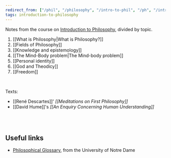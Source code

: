 ```yaml
---
redirect_from: ["/phil", "/philosophy", "/intro-to-phil", "/ph", "/intro-ph", "/intro-phil"]
tags: introduction-to-philosophy
---
```

Notes from the course on [Introduction to Philosophy](https://www.unive.it/data/insegnamento/332312 "Introduction to Philosophy course syllabus"), divided by topic.

1. [[What is Philosophy|What is Philosophy?]]
2. [[Fields of Philosophy]]
3. [[Knowledge and epistemology]]
4. [[The Mind-Body problem|The Mind-body problem]]
5. [[Personal identity]]
1. [[God and Theodicy]]
1. [[Freedom]]

<br>

Texts:
- [[René Descartes]]' *[[Meditations on First Philosophy]]*
- [[David Hume]]'s *[[An Enquiry Concerning Human Understanding]]*

<br>
<br>

## Useful links

- [Philosophical Glossary](https://maritain.nd.edu/jmc/etext/tmots135.htm "The Metaphysics of the School 137"), from the University of Notre Dame